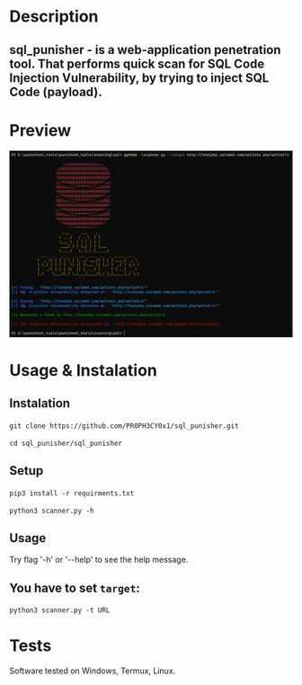 # Description

sql_punisher - is a web-application penetration tool. 
That performs quick scan for SQL Code Injection Vulnerability, by trying to inject SQL Code (payload). 
-----

# Preview

![preview](/imgs/preview.png)

# Usage & Instalation

Instalation
---
`git clone https://github.com/PR0PH3CY0x1/sql_punisher.git`

`cd sql_punisher/sql_punisher`

Setup
---

`pip3 install -r requirments.txt`

`python3 scanner.py -h`

Usage
---

Try flag '-h' or '--help' to see the help message.

You have to set `target`:
----

`python3 scanner.py -t URL`

# Tests
Software tested on Windows, Termux, Linux.
